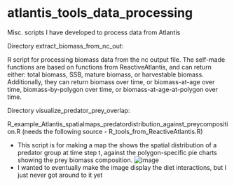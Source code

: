 # atlantis_tools_data_processing
Misc. scripts I have developed to process data from Atlantis

Directory extract_biomass_from_nc_out:

R script for processing biomass data from the nc output file. The self-made functions are based on functions from ReactiveAtlantis, and can return either: total biomass, SSB, mature biomass, or harvestable biomass. Additionally, they can return biomass over time, or biomass-at-age over time, biomass-by-polygon over time, or biomass-at-age-at-polygon over time. 

Directory visualize_predator_prey_overlap:

R_example_Atlantis_spatialmaps_predatordistribution_against_preycomposition.R
(needs the following source - R_tools_from_ReactiveAtlantis.R)
- This script is for making a map the shows the spatial distribution of a predator group at time step t, against the polygon-specific pie charts showing the prey biomass composition.
![image](https://github.com/hollyannperryman/atlantis_tools_data_processing/assets/45412684/70c4e114-94fa-468f-9e3a-c2305770b0f0)
- I wanted to eventually make the image display the diet interactions, but I just never got around to it yet
